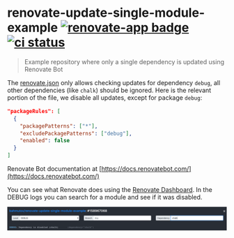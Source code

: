 # renovate-update-single-module-example [![renovate-app badge][renovate-badge]][renovate-app] [![ci status][ci image]][ci url]
[ci image]: https://github.com/bahmutov/renovate-update-single-module-example/workflows/test/badge.svg?branch=master
[ci url]: https://github.com/bahmutov/renovate-update-single-module-example/actions
> Example repository where only a single dependency is updated using Renovate Bot

The [renovate.json](renovate.json) only allows checking updates for dependency `debug`, all other dependencies (like `chalk`) should be ignored. Here is the relevant portion of the file, we disable all updates, except for package `debug`:

```json
"packageRules": [
  {
    "packagePatterns": ["*"],
    "excludePackagePatterns": ["debug"],
    "enabled": false
  }
]
```

Renovate Bot documentation at [https://docs.renovatebot.com/](https://docs.renovatebot.com/)

You can see what Renovate does using the [Renovate Dashboard](https://app.renovatebot.com/dashboard). In the DEBUG logs you can search for a module and see if it was disabled.

![Disabled chalk module](images/disabled.png)

[renovate-badge]: https://img.shields.io/badge/renovate-app-blue.svg
[renovate-app]: https://renovateapp.com/
